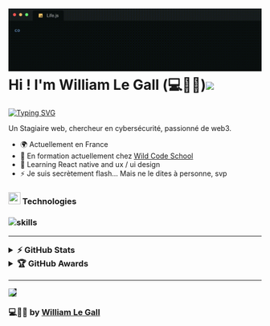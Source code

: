 ![Coding Gif](https://github.com/m-mdy-m/m-mdy-m/blob/main/Life.js.gif)
Hi ! I'm William Le Gall (💻💜🚀)![](https://user-images.githubusercontent.com/18350557/176309783-0785949b-9127-417c-8b55-ab5a4333674e.gif)
========================================================================================================================================
[![Typing SVG](https://readme-typing-svg.demolab.com?font=Playwrite+England+SemiJoine&pause=1000&color=D32BFFB3&center=faux&vCenter=faux&repeat=vrai&random=faux&width=435&lines=%5BStagiaire%5D%F0%9F%A7%91%E2%80%8D%F0%9F%92%BB;%5BWild+Code+School%5D%F0%9F%8F%AB;%5B%F0%9F%A4%96AI%7C%E2%9B%93%EF%B8%8FWeb3%5D%F0%9F%92%9C)](https://git.io/typing-svg)

Un Stagiaire web, chercheur en cybersécurité, passionné de web3.

- 🌍 Actuellement en France
- 🌱 En formation actuellement chez [Wild Code School]([http://www.devtrotter.fr/](https://www.wildcodeschool.com/fr-fr/))
- 🧠 Learning React native and ux / ui design
- ⚡ Je suis secrètement flash... Mais ne le dites à personne, svp

<h3><img src="https://media2.giphy.com/media/QssGEmpkyEOhBCb7e1/giphy.gif?cid=ecf05e47a0n3gi1bfqntqmob8g9aid1oyj2wr3ds3mg700bl&rid=giphy.gif" width="24" height="24"/> Technologies<h3/>

![skills](https://skillicons.dev/icons?i=html,css,js,react,figma,vscode,apple,github,threejs&theme=dark)

---

<details>
<summary>&#9889 <b>GitHub Stats</b></summary><br/>

<p align="center">
    <img src="https://github-readme-streak-stats.herokuapp.com/?user=Devtrotter&theme=radical&border=7F3FBF&background=0D1117" alt="Devtrotter" />
</p>

<p align="center">
    <a href="https://github.com/Devtrotter">
        <img alt="Devtrotter Github Stats" src="https://denvercoder1-github-readme-stats.vercel.app/api?username=Devtrotter&show_icons=true&count_private=true&theme=tokyonight&border_color=7F3FBF&bg_color=0D1117&title_color=F85D7F&icon_color=F8D866" height="192px" />
    </a>
    <a href="https://github.com/Devtrotter">
        <img alt="Devtrotter Top Languages" src="https://denvercoder1-github-readme-stats.vercel.app/api/top-langs/?username=Devtrotter&langs_count=20&layout=compact&theme=tokyonight&border_color=7F3FBF&bg_color=0D1117&title_color=F85D7F&icon_color=F8D866" height="192px" />
    </a>
</p>

<p align="center">
    <img src="https://github-readme-activity-graph.vercel.app/graph?username=Devtrotter&custom_title=Devtrotter%20GitHub%20Activity%20Graph&bg_color=0D1117&color=7F3FBF&line=7F3FBF&point=7F3FBF&area_color=FFFFFF&title_color=FFFFFF&area=true" alt="Devtrotter" />
</p>
</details>
<details>
    <summary>&#127942 <b>GitHub Awards</b></summary><br/>

![Github Trophy](https://github-profile-trophy.vercel.app/?username=Devtrotter)

</details>

---

<img src="Images/snake.svg" style="background:#161b22;">

💻💜🚀 by [William Le Gall](https://www.linkedin.com/in/devtrotter/)
